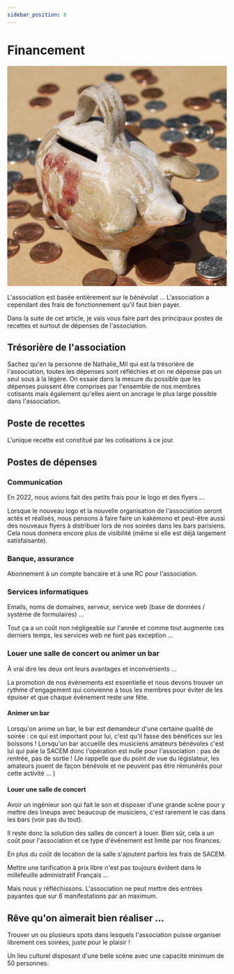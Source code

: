 ```yaml
---
sidebar_position: 8
---
```


# Financement

![Tire-lire](/img/tire-lire-diane-helentjaris-5f1RsK-pyZQ-unsplash.jpg)

L'association est basée entièrement sur le bénévolat ... L'association a cependant des frais de fonctionnement qu'il faut bien payer.

Dans la suite de cet article, je vais vous faire part des principaux postes de recettes et surtout de dépenses de l'association.

## Trésorière de l'association

Sachez qu'en la personne de Nathalie_Mil qui est la trésorière de l'association, toutes les dépenses sont réfléchies et on ne dépense pas un seul sous à la légère. On essaie dans la mesure du possible que les dépenses puissent être comprises par l'ensemble de nos membres cotisants mais également qu'elles aient un ancrage le plus large possible dans l'association.


## Poste de recettes 

L'unique recette est constitué par les cotisations à ce jour.

## Postes de dépenses

### Communication

En 2022, nous avions fait des petits frais pour le logo et des flyers ...

Lorsque le nouveau logo et la nouvelle organisation de l'association seront actés et réalisés, nous pensons à faire faire un kakémono et peut-être aussi des nouveaux flyers à distribuer lors de nos soirées dans les bars parisiens. Cela nous donnera encore plus de visibilité (même si elle est déjà largement satisfaisante).

### Banque, assurance

Abonnement à un compte bancaire et à une RC pour l'association.

### Services informatiques

Emails, noms de domaines, serveur, service web (base de données / système de formulaires) ...

Tout ça a un coût non négligeable sur l'année et comme tout augmente ces derniers temps, les services web ne font pas exception ...

### Louer une salle de concert ou animer un bar

À vrai dire les deux ont leurs avantages et inconvénients ...

La promotion de nos évènements est essentielle et nous devons trouver un rythme d'engagement qui convienne à tous les membres pour éviter de les épuiser et que chaque évènement reste une fête.

#### Animer un bar

Lorsqu'on anime un bar, le bar est demandeur d'une certaine qualité de soirée : ce qui est important pour lui, c'est qu'il fasse des bénéfices sur les boissons ! Lorsqu'un bar accueille des musiciens amateurs bénévoles c'est lui qui paie la SACEM donc l'opération est nulle pour l'association : pas de rentrée, pas de sortie ! (Je rappelle que du point de vue du législateur, les amateurs jouent de façon bénévole et ne peuvent pas être rémunérés pour cette activité ... )

#### Louer une salle de concert

Avoir un ingénieur son qui fait le son et disposer d'une grande scène pour y mettre des lineups avec beaucoup de musiciens, c'est rarement le cas dans les bars (voir pas du tout).

Il reste donc la solution des salles de concert à louer. Bien sûr, cela a un coût pour l'association et ce type d'événement est limité par nos finances.

En plus du coût de location de la salle s'ajoutent parfois les frais de SACEM.

Mettre une tarification à prix libre n'est pas toujours évident dans le millefeuille administratif Français ...

Mais nous y réfléchissons. L'association ne peut mettre des entrées payantes que sur 6 manifestations par an maximum.

## Rêve qu'on aimerait bien réaliser ...

Trouver un ou plusieurs spots dans lesquels l'association puisse organiser librement ces soirées, juste pour le plaisir !

Un lieu culturel disposant d'une belle scène avec une capacité minimum de 50 personnes. 

